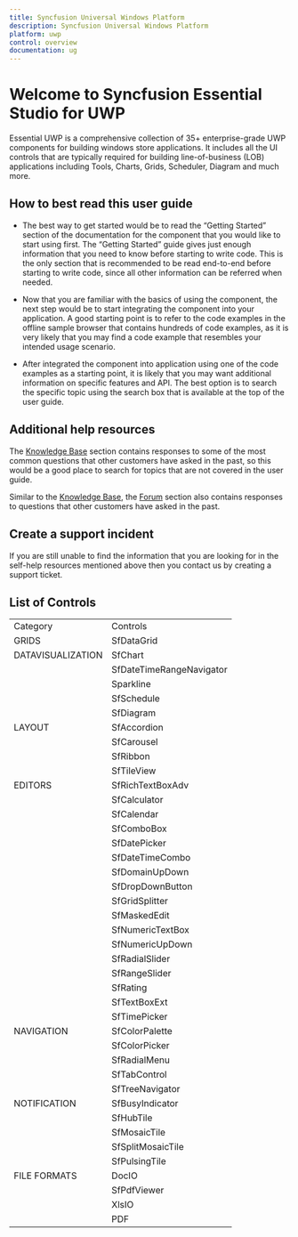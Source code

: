 ```yaml
---
title: Syncfusion Universal Windows Platform
description: Syncfusion Universal Windows Platform
platform: uwp
control: overview
documentation: ug
---
```


# Welcome to Syncfusion Essential Studio for UWP

Essential UWP is a comprehensive collection of 35+ enterprise-grade UWP components for building windows store applications. It includes all the UI controls that are typically required for building line-of-business (LOB) applications including Tools, Charts, Grids, Scheduler, Diagram and much more.

## How to best read this user guide

* The best way to get started would be to read the “Getting Started” section of the documentation for the component that you would like to start using first. The “Getting Started” guide gives just enough information that you need to know before starting to write code. This is the only section that is recommended to be read end-to-end before starting to write code, since all other information can be referred when needed.

* Now that you are familiar with the basics of using the component, the next step would be to start integrating the component into your application. A good starting point is to refer to the code examples in the offline sample browser that contains hundreds of code examples, as it is very likely that you may find a code example that resembles your intended usage scenario.

* After integrated the component into application using one of the code examples as a starting point, it is likely that you may want additional information on specific features and API. The best option is to search the specific topic using the search box that is available at the top of the user guide.

## Additional help resources

The [Knowledge Base](http://www.syncfusion.com/kb/uwp) section contains responses to some of the most common questions that other customers have asked in the past, so this would be a good place to search for topics that are not covered in the user guide.

Similar to the [Knowledge Base](http://www.syncfusion.com/kb/uwp), the [Forum](http://www.syncfusion.com/forums/uwp) section also contains responses to questions that other customers have asked in the past.

## Create a support incident

If you are still unable to find the information that you are looking for in the self-help resources mentioned above then you contact us by creating a support ticket.

## List of Controls

<table>
<tr>
<td>
Category</td><td>
Controls</td></tr>
<tr>
<td>
GRIDS</td><td>
SfDataGrid</td></tr>
<tr>
<td>
DATAVISUALIZATION</td><td>
SfChart</td></tr>
<tr>
<td>
</td><td>
SfDateTimeRangeNavigator</td></tr>
<tr>
<td>
</td><td>
Sparkline</td></tr>
<tr>
<td>
</td><td>
SfSchedule</td></tr>
<tr>
<td>
</td><td>
SfDiagram</td></tr>
<tr>
<td>
LAYOUT</td><td>
SfAccordion</td></tr>
<tr>
<td>
</td><td>
SfCarousel</td></tr>
<tr>
<td>
</td><td>
SfRibbon</td></tr>
<tr>
<td>
</td><td>
SfTileView</td></tr>
<tr>
<td>
EDITORS</td><td>
SfRichTextBoxAdv</td></tr>
<tr>
<td>
</td><td>
SfCalculator</td></tr>
<tr>
<td>
</td><td>
SfCalendar</td></tr>
<tr>
<td>
</td><td>
SfComboBox</td></tr>
<tr>
<td>
</td><td>
SfDatePicker</td></tr>
<tr>
<td>
</td><td>
SfDateTimeCombo</td></tr>
<tr>
<td>
</td><td>
SfDomainUpDown</td></tr>
<tr>
<td>
</td><td>
SfDropDownButton</td></tr>
<tr>
<td>
</td><td>
SfGridSplitter</td></tr>
<tr>
<td>
</td><td>
SfMaskedEdit</td></tr>
<tr>
<td>
</td><td>
SfNumericTextBox</td></tr>
<tr>
<td>
</td><td>
SfNumericUpDown</td></tr>
<tr>
<td>
</td><td>
SfRadialSlider</td></tr>
<tr>
<td>
</td><td>
SfRangeSlider</td></tr>
<tr>
<td>
</td><td>
SfRating</td></tr>
<tr>
<td>
</td><td>
SfTextBoxExt</td></tr>
<tr>
<td>
</td><td>
SfTimePicker</td></tr>
<tr>
<td>
NAVIGATION</td><td>
SfColorPalette</td></tr>
<tr>
<td>
</td><td>
SfColorPicker</td></tr>
<tr>
<td>
</td><td>
SfRadialMenu</td></tr>
<tr>
<td>
</td><td>
SfTabControl</td></tr>
<tr>
<td>
</td><td>
SfTreeNavigator</td></tr>
<tr>
<td>
NOTIFICATION</td><td>
SfBusyIndicator</td></tr>
<tr>
<td>
</td><td>
SfHubTile</td></tr>
<tr>
<td>
</td><td>
SfMosaicTile</td></tr>
<tr>
<td>
</td><td>
SfSplitMosaicTile</td></tr>
<tr>
<td>
</td><td>
SfPulsingTile</td></tr>
<tr>
<td>
FILE FORMATS</td><td>
DocIO</td></tr>
<tr>
<td>
</td><td>
SfPdfViewer</td></tr>
<tr>
<td>
</td><td>
XlsIO</td></tr>
<tr>
<td>
</td><td>
PDF</td></tr>
</table>
